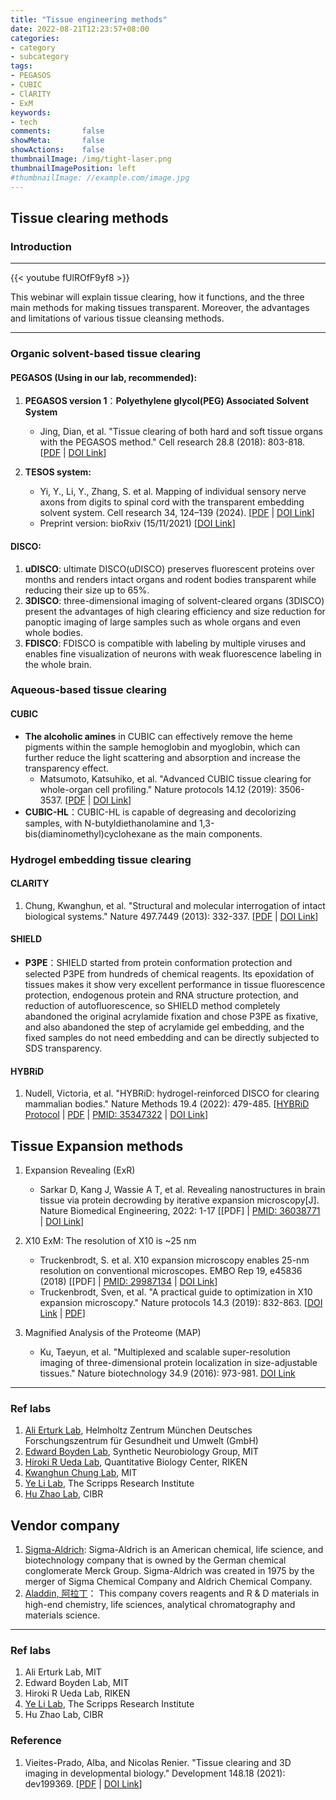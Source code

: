 ```yaml
---
title: "Tissue engineering methods"
date: 2022-08-21T12:23:57+08:00
categories:
- category
- subcategory
tags:
- PEGASOS
- CUBIC
- ClARITY
- ExM
keywords:
- tech
comments:       false
showMeta:       false
showActions:    false
thumbnailImage: /img/tight-laser.png
thumbnailImagePosition: left
#thumbnailImage: //example.com/image.jpg
---
```



## Tissue clearing methods
### Introduction

---
{{< youtube fUlROfF9yf8 >}}

This webinar will explain tissue clearing, how it functions, and the three main methods for making tissues transparent. Moreover, the advantages and limitations of various tissue cleansing methods.

---

### Organic solvent-based tissue clearing
#### PEGASOS (Using in our lab, recommended):
1. **PEGASOS version 1**：**Polyethylene glycol(PEG) Associated Solvent System** 
    - Jing, Dian, et al. "Tissue clearing of both hard and soft tissue organs with the PEGASOS method." Cell research 28.8 (2018): 803-818. [[PDF](https://pkueducn-my.sharepoint.com/:b:/g/personal/lijun0705_pku_edu_cn/EcRC9PmbyA9BrlgLKSaS3bIB9E8yuXrCHZV1DNa0FvrtzA?e=cCFpYf) |  [DOI Link](https://doi.org/10.1038/s41422-018-0049-z)]

2. **TESOS system:** 
    - Yi, Y., Li, Y., Zhang, S. et al. Mapping of individual sensory nerve axons from digits to spinal cord with the transparent embedding solvent system. Cell research 34, 124–139 (2024). [[PDF](https://www.nature.com/articles/s41422-023-00867-3.pdf) |  [DOI Link](https://doi.org/10.1038/s41422-023-00867-3)]
    - Preprint version: bioRxiv (15/11/2021) [[DOI Link](https://doi.org/10.1101/2021.11.13.467610)]


#### **DISCO**:
1. **uDISCO**: ultimate DISCO(uDISCO) preserves fluorescent proteins over months and renders intact organs and rodent bodies transparent while reducing their size up to 65%. 
2. **3DISCO**: three-dimensional imaging of solvent-cleared organs (3DISCO) present the advantages of high clearing efficiency and size reduction for panoptic imaging of large samples such as whole organs and even whole bodies.
3. **FDISCO**: FDISCO is compatible with labeling by multiple viruses and enables fine visualization of neurons with weak fluorescence labeling in the whole brain.


### Aqueous-based tissue clearing
#### **CUBIC** 
- **The alcoholic amines** in CUBIC can effectively remove the heme pigments within the sample hemoglobin and myoglobin, which can further reduce the light scattering and absorption and increase the transparency effect.
    - Matsumoto, Katsuhiko, et al. "Advanced CUBIC tissue clearing for whole-organ cell profiling." Nature protocols 14.12 (2019): 3506-3537. [[PDF](https://pkueducn-my.sharepoint.com/:b:/g/personal/lijun0705_pku_edu_cn/EWJ98QI4jH9EilElkpcsP_YBHCZWy2BbVRPylE8RaoM48w?e=1hmNwM) | [DOI Link](https://doi.org/10.1038/s41596-019-0240-9)] 
- **CUBIC-HL**：CUBIC-HL is capable of degreasing and decolorizing samples, with N-butyldiethanolamine and 1,3-bis(diaminomethyl)cyclohexane as the main components.



### Hydrogel embedding tissue clearing
#### **CLARITY**
1. Chung, Kwanghun, et al. "Structural and molecular interrogation of intact biological systems." Nature 497.7449 (2013): 332-337.
[[PDF](https://pkueducn-my.sharepoint.com/:b:/g/personal/lijun0705_pku_edu_cn/EeRWa1y-2KRAkXVZSb9BWCEBxPE4tILssQiVjyazDavKYw?e=Zz1x8K) | [DOI Link](https://doi.org/10.1038/nature12107)] 

#### **SHIELD**
- **P3PE**：SHIELD started from protein conformation protection and selected P3PE from hundreds of chemical reagents. Its epoxidation of tissues makes it show very excellent performance in tissue fluorescence protection, endogenous protein and RNA structure protection, and reduction of autofluorescence, so SHIELD method completely abandoned the original acrylamide fixation and chose P3PE as fixative, and also abandoned the step of acrylamide gel embedding, and the fixed samples do not need embedding and can be directly subjected to SDS transparency.


#### **HYBRiD**
1. Nudell, Victoria, et al. "HYBRiD: hydrogel-reinforced DISCO for clearing mammalian bodies." Nature Methods 19.4 (2022): 479-485. [[HYBRiD Protocol](https://pkueducn-my.sharepoint.com/:b:/g/personal/lijun0705_pku_edu_cn/Ebg4JFincUFEuKS9YgpUKPMBzZK74iKDo1ZKjsGY7h-YvA?e=metnlq) |  [PDF](https://pkueducn-my.sharepoint.com/:b:/g/personal/lijun0705_pku_edu_cn/Ebq6ijWvJd5JvViypRDJ_MEBIDvp5nk4LBZKgMUlrut8Eg?e=IkTZVR) | [PMID: 35347322](https://pubmed.ncbi.nlm.nih.gov/35347322/) | [DOI Link](https://doi.org/10.1038/s41592-022-01427-0)] 




## **Tissue Expansion methods**

1. Expansion Revealing (ExR)
    - Sarkar D, Kang J, Wassie A T, et al. Revealing nanostructures in brain tissue via protein decrowding by iterative expansion microscopy[J]. Nature Biomedical Engineering, 2022: 1-17 [[PDF] | [PMID: 36038771](https://pubmed.ncbi.nlm.nih.gov/36038771/) | [DOI Link](https://doi.org/10.1038/s41551-022-00912-3)]

2. X10 ExM: The resolution of X10 is ~25 nm
    - Truckenbrodt, S. et al. X10 expansion microscopy enables 25-nm resolution on conventional microscopes. EMBO Rep 19, e45836 (2018) [[PDF] | [PMID: 29987134](https://pubmed.ncbi.nlm.nih.gov/29987134/) | [DOI Link](https://doi.org/10.15252/embr.201845836)]
    - Truckenbrodt, Sven, et al. "A practical guide to optimization in X10 expansion microscopy." Nature protocols 14.3 (2019): 832-863. [[DOI Link](https://doi.org/10.1038/s41596-018-0117-3) | [PDF](https://www.nature.com/articles/s41596-018-0117-3.pdf)]

3. Magnified Analysis of the Proteome (MAP)
    - Ku, Taeyun, et al. "Multiplexed and scalable super-resolution imaging of three-dimensional protein localization in size-adjustable tissues." Nature biotechnology 34.9 (2016): 973-981. [DOI Link](https://doi.org/10.1038/nbt.3641)


---
### **Ref labs**
1. [Ali Erturk Lab](http://erturk-lab.com/), Helmholtz Zentrum München
Deutsches Forschungszentrum für Gesundheit und Umwelt (GmbH)
2. [Edward Boyden Lab](http://syntheticneurobiology.org/), Synthetic Neurobiology Group, MIT
3. [Hiroki R Ueda Lab](http://www.qbic.riken.jp/syn-bio/publications/index.html), Quantitative Biology Center, RIKEN
4. [Kwanghun Chung Lab](http://www.chunglab.org/), MIT
5. [Ye Li Lab](https://www.ye-lab.org/team), The Scripps Research Institute
6. [Hu Zhao Lab](https://www.cibr.ac.cn/science/team/detail/731?language=en), CIBR


## Vendor company
1. [Sigma-Aldrich](https://www.sigmaaldrich.com/US/en): Sigma-Aldrich is an American chemical, life science, and biotechnology company that is owned by the German chemical conglomerate Merck Group. Sigma-Aldrich was created in 1975 by the merger of Sigma Chemical Company and Aldrich Chemical Company.
2. [Aladdin, 阿拉丁](http://api.aladdin-e.com/)： This company covers reagents and R & D materials in high-end chemistry, life sciences, analytical chromatography and materials science.




---
### **Ref labs**
1. Ali Erturk Lab, MIT
2. Edward Boyden Lab, MIT
3. Hiroki R Ueda Lab, RIKEN
4. [Ye Li Lab](https://www.ye-lab.org/team), The Scripps Research Institute
5. Hu Zhao Lab, CIBR



### Reference
1. Vieites-Prado, Alba, and Nicolas Renier. "Tissue clearing and 3D imaging in developmental biology." Development 148.18 (2021): dev199369. [[PDF](https://pkueducn-my.sharepoint.com/:b:/g/personal/lijun0705_pku_edu_cn/EXtq7XqWdAVGooPpTW88xVIB1XXXNMJYIeGLrT8l9AUt-w?e=UV26jB) | [DOI Link](https://doi.org/10.1242/dev.199369)]